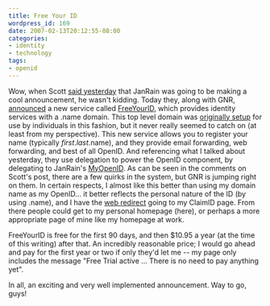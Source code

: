 ```yaml
---
title: Free Your ID
wordpress_id: 169
date: 2007-02-13T20:12:55-08:00
categories:
- identity
- technology
tags:
- openid
---
```

Wow, when Scott [said yesterday][] that JanRain was going to be making a cool announcement, he wasn't kidding.  Today
they, along with GNR, [announced][] a new service called [FreeYourID][], which provides identity services with a .name
domain.  This top level domain was [originally setup][] for use by individuals in this fashion, but it never really
seemed to catch on (at least from my perspective).  This new service allows you to register your name (typically
*first*.*last*.name), and they provide email forwarding, web forwarding, and best of all OpenID.  And referencing what I
talked about yesterday, they use delegation to power the OpenID component, by delegating to JanRain's [MyOpenID][].  As
can be seen in the comments on Scott's post, there are a few quirks in the system, but GNR is jumping right on them.  In
certain respects, I almost like this better than using my domain name as my OpenID... it better reflects the personal
nature of the ID (by using .name), and I have the [web redirect][] going to my ClaimID page.  From there people could
get to my personal homepage (here), or perhaps a more appropriate page of mine like my homepage at work.

FreeYourID is free for the first 90 days, and then $10.95 a year (at the time of this writing) after that.  An
incredibly reasonable price; I would go ahead and pay for the first year or two if only they'd let me -- my page only
includes the message "Free Trial active ... There is no need to pay anything yet".

In all, an exciting and very well implemented announcement.  Way to go, guys!

[said yesterday]: http://willnorris.com/2007/02/wp-xrds#comment-1219
[announced]: http://kveton.com/blog/2007/02/13/openid-name-great-news/
[FreeYourID]: http://freeyourid.com/
[originally setup]: http://www.icann.org/tlds/name1/
[MyOpenID]: http://myopenid.com/
[web redirect]: http://will.norris.name/
